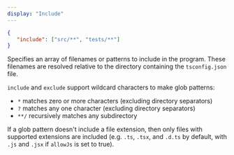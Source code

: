 ```yaml
---
display: "Include"
---
```


```json
{
   "include": ["src/**", "tests/**"]
}
```
<!-- TODO: #135
Which would include:

```diff
  .
- ├── scripts
- │   ├── lint.ts
- │   ├── update_deps.ts
- │   └── utils.ts
+ ├── src
+ │   ├── client
+ │   │    ├── index.ts
+ │   │    └── utils.ts
+ │   ├── server
+ │   │    └── index.ts
+ ├── tests
+ │   ├── app.test.ts
+ │   ├── utils.ts
+ │   └── tests.d.ts
- ├── package.json
- ├── tsconfig.json
- └── yarn.lock
``` -->

Specifies an array of filenames or patterns to include in the program.
These filenames are resolved relative to the directory containing the `tsconfig.json` file.

`include` and `exclude` support wildcard characters to make glob patterns:
 * `*` matches zero or more characters (excluding directory separators)
 * `?` matches any one character (excluding directory separators)
 * `**/` recursively matches any subdirectory

If a glob pattern doesn't include a file extension, then only files with supported extensions are included (e.g. `.ts`, `.tsx`, and `.d.ts` by default, with `.js` and `.jsx` if `allowJs` is set to true).
